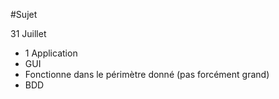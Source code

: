 #Sujet

31 Juillet

* 1 Application
* GUI
* Fonctionne dans le périmètre donné (pas forcément grand)
* BDD

